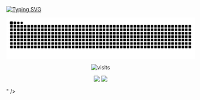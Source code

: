 


  <a href="https://git.io/typing-svg">
    <img src="https://readme-typing-svg.demolab.com?font=Open+Sans&weight=500&size=21&duration=2493&pause=1000&color=FFFFFF&width=435&lines=Bem-vindo(a)+ao+meu+GitHub!+%F0%9F%8C%B7" alt="Typing SVG" />
  </a>
</p>


<picture align="center">
  <source media="(prefers-color-scheme: dark)" srcset="https://raw.githubusercontent.com/nicolisouzafr/nicolisouzafr/output/github-contribution-grid-snake-dark.svg">
  <source media="(prefers-color-scheme: light)" srcset="https://raw.githubusercontent.com/nicolisouzafr/nicolisouzafr/output/github-contribution-grid-snake.svg">
  <img align="center" alt="github contribution grid snake animation" src="https://raw.githubusercontent.com/nicolisouzafr/nicolisouzafr/output/github-contribution-grid-snake.svg">
</picture>

<p align="center">
  <img src="https://visit-counter.vercel.app/counter.png?page=https%3A%2F%2Fgithub.com%2Fnisouzaf&s=32&c=ffa3dd&bg=00000000&no=4&ff=digi&tb=visits%3A+&ta=" alt="visits">
</p>







<p align="center">
  <img src="<p align="center">
  <img src="https://capsule-render.vercel.app/api?type=waving&height=139&color=ffe4ec&section=footer&descAlign=60&descAlignY=60" />
</p>
" />
</p>

